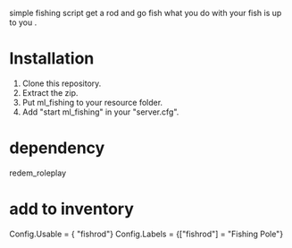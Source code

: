 simple fishing script get a rod and go fish 
what you do with your fish is up to you .

# Installation
1. Clone this repository.
2. Extract the zip.
3. Put ml_fishing to your resource folder.
4. Add "start ml_fishing" in your "server.cfg".

# dependency 
redem_roleplay

# add to inventory
Config.Usable = { "fishrod"}
Config.Labels = {["fishrod"] = "Fishing Pole"}
